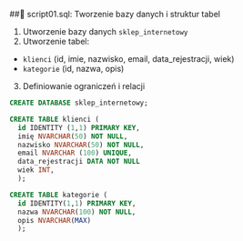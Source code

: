 ##📝 script01.sql: Tworzenie bazy danych i struktur tabel
   

1. Utworzenie bazy danych `sklep_internetowy`
2. Utworzenie tabel:
  - `klienci` (id, imie, nazwisko, email, data_rejestracji, wiek)
  - `kategorie` (id, nazwa, opis)
3. Definiowanie ograniczeń i relacji

```sql
CREATE DATABASE sklep_internetowy;

CREATE TABLE klienci (
  id IDENTITY (1,1) PRIMARY KEY,
  imię NVARCHAR(50) NOT NULL,
  nazwisko NVARCHAR(50) NOT NULL,
  email NVARCHAR (100) UNIQUE,
  data_rejestracji DATA NOT NULL
  wiek INT,
  );

CREATE TABLE kategorie (
  id IDENTITY(1,1) PRIMARY KEY,
  nazwa NVARCHAR(100) NOT NULL,
  opis NVARCHAR(MAX)
  );
```

